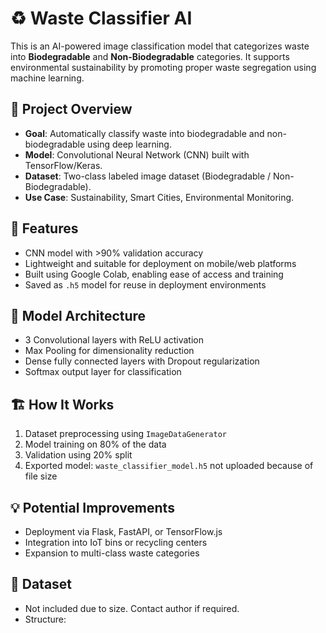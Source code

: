 # ♻️ Waste Classifier AI

This is an AI-powered image classification model that categorizes waste into **Biodegradable** and **Non-Biodegradable** categories. It supports environmental sustainability by promoting proper waste segregation using machine learning.

## 📌 Project Overview

- **Goal**: Automatically classify waste into biodegradable and non-biodegradable using deep learning.
- **Model**: Convolutional Neural Network (CNN) built with TensorFlow/Keras.
- **Dataset**: Two-class labeled image dataset (Biodegradable / Non-Biodegradable).
- **Use Case**: Sustainability, Smart Cities, Environmental Monitoring.

## 🚀 Features

- CNN model with >90% validation accuracy
- Lightweight and suitable for deployment on mobile/web platforms
- Built using Google Colab, enabling ease of access and training
- Saved as `.h5` model for reuse in deployment environments

## 🧠 Model Architecture

- 3 Convolutional layers with ReLU activation
- Max Pooling for dimensionality reduction
- Dense fully connected layers with Dropout regularization
- Softmax output layer for classification

## 🏗️ How It Works

1. Dataset preprocessing using `ImageDataGenerator`
2. Model training on 80% of the data
3. Validation using 20% split
4. Exported model: `waste_classifier_model.h5` not uploaded because of file size

## 💡 Potential Improvements

- Deployment via Flask, FastAPI, or TensorFlow.js
- Integration into IoT bins or recycling centers
- Expansion to multi-class waste categories

## 📁 Dataset

- Not included due to size. Contact author if required.
- Structure:
